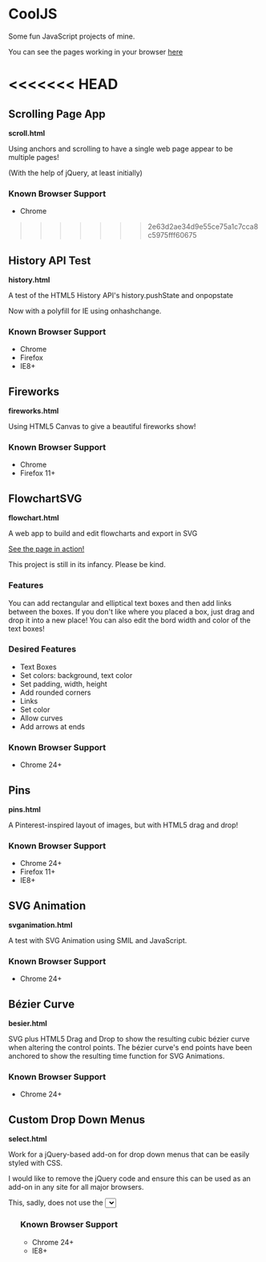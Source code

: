 CoolJS
======

Some fun JavaScript projects of mine.

You can see the pages working in your browser [here](http://yodasws.github.io/CoolJS/)

<<<<<<< HEAD
=======
## Scrolling Page App

**scroll.html**

Using anchors and scrolling to have a single web page appear to be multiple pages!

(With the help of jQuery, at least initially)

### Known Browser Support
* Chrome

>>>>>>> 2e63d2ae34d9e55ce75a1c7cca8c5975fff60675
## History API Test

**history.html**

A test of the HTML5 History API's history.pushState and onpopstate

Now with a polyfill for IE using onhashchange.

### Known Browser Support
* Chrome
* Firefox
* IE8+

## Fireworks

**fireworks.html**

Using HTML5 Canvas to give a beautiful fireworks show!

### Known Browser Support
* Chrome
* Firefox 11+

## FlowchartSVG

**flowchart.html**

A web app to build and edit flowcharts and export in SVG

[See the page in action!](http://yodasws.github.io/CoolJS/flowchart.html)

This project is still in its infancy. Please be kind.

### Features

You can add rectangular and elliptical text boxes and then add links between the boxes.
If you don't like where you placed a box, just drag and drop it into a new place!
You can also edit the bord width and color of the text boxes!

### Desired Features

* Text Boxes
 * Set colors: background, text color
 * Set padding, width, height
 * Add rounded corners
* Links
 * Set color
 * Allow curves
 * Add arrows at ends

### Known Browser Support
* Chrome 24+

## Pins

**pins.html**

A Pinterest-inspired layout of images, but with HTML5 drag and drop!

### Known Browser Support
* Chrome 24+
* Firefox 11+
* IE8+

## SVG Animation

**svganimation.html**

A test with SVG Animation using SMIL and JavaScript.

### Known Browser Support
* Chrome 24+

## Bézier Curve

**besier.html**

SVG plus HTML5 Drag and Drop to show the resulting cubic bézier curve when altering the control points.
The bézier curve's end points have been anchored to show the resulting time function for SVG Animations.

### Known Browser Support
* Chrome 24+

## Custom Drop Down Menus

**select.html**

Work for a jQuery-based add-on for drop down menus that can be easily styled with CSS.

I would like to remove the jQuery code and ensure this can be used as an add-on in any site for all major browsers.

This, sadly, does not use the <select> HTML markup, but instead <input type="text" list="..."/> and either JSON or <ul>

### Known Browser Support
* Chrome 24+
* IE8+
